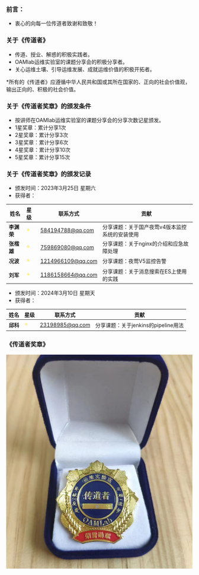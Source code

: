 ### 前言：
- 衷心的向每一位传道者致谢和致敬！

### 关于《传道者》
- 传道、授业、解惑的积极实践者。
- OAMlab运维实验室的课题分享会的积极分享者。
- 关心运维土壤、引导运维发展、成就运维价值的积极开拓者。

*所有的《传道者》应遵循中华人民共和国或其所在国家的、正向的社会价值观，输出正向的、积极的社会价值。

### 关于《传道者奖章》的颁发条件
- 按讲师在OAMlab运维实验室的课题分享会的分享次数记星颁发。
- 1星奖章：累计分享1次
- 2星奖章：累计分享3次
- 3星奖章：累计分享6次
- 4星奖章：累计分享10次
- 5星奖章：累计分享15次

### 关于《传道者奖章》的颁发记录
- 颁发时间：2023年3月25日 星期六
- 获得者：

| 姓名						 | 星级	                            |联系方式| 贡献                      |
|----------|:-------------------------------|-----------------|-------------------------|
| **李渊荣**  | <font color="#FFD700">⭐</font> |   584194788@qq.com | 分享课题：关于国产夜莺v4版本监控系统的安装使用 |
| **张楷雄**  | <font color="#FFD700">⭐</font> |  759869080@qq.com | 分享课题：关于nginx的介绍和应急故障处理  |
| **况波**   | <font color="#FFD700">⭐</font> |   1214966109@qq.com | 分享课题：夜莺V5监控告警           |
| **刘军**   | <font color="#FFD700">⭐</font> |  1186158664@qq.com | 分享课题：关于消息搜索在ES上使用的实践    |

- 颁发时间：2024年3月10日 星期天
- 获得者：

| 姓名						 | 星级	                            |联系方式| 贡献                      |
|----------|:-------------------------------|-----------------|-------------------------|
| **邱科**  | <font color="#FFD700">⭐</font> |   23198985@qq.com | 分享课题：关于jenkins的pipeline用法 |



### 《传道者奖章》

<p align="left">
	<img alt="Preacher_Medal_1_Star" src="./501_1_star_medal.png">
</p>